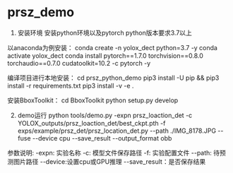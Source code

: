 # prsz_demo
1. 安装环境
安装python环境以及pytorch
python版本要求3.7以上

以anaconda为例安装：
conda create -n yolox_dect python=3.7 -y
conda activate yolox_dect
conda install pytorch==1.7.0 torchvision==0.8.0 torchaudio==0.7.0 cudatoolkit=10.2 -c pytorch -y

编译项目进行本地安装：
cd prsz_python_demo
pip3 install -U pip && pip3 install -r requirements.txt
pip3 install -v -e .

安装BboxToolkit：
cd BboxToolkit
python setup.py develop


2. demo运行
python tools/demo.py -expn prsz_loaction_det -c YOLOX_outputs/prsz_loaction_det/best_ckpt.pth -f exps/example/prsz_det/prsz_location_det.py --path ./IMG_8178.JPG --fuse  --device cpu --save_result --output_format obb

参数说明:
-expn: 实验名称
-c: 模型文件保存路径
-f: 实验配置文件
--path: 待预测图片路径
--device:设置cpu或GPU推理
--save_result：是否保存结果

